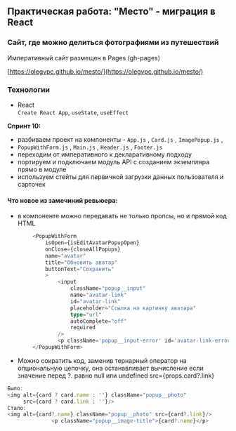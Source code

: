 ## Практическая работа: "Место" - миграция в React

### Сайт, где можно делиться фотографиями из путешествий



Императивный сайт размещен в Pages  (gh-pages)

[https://olegvpc.github.io/mesto/](https://olegvpc.github.io/mesto/)

### Технологии

* React  
`Create React App`, `useState`, `useEffect`


**Спринт 10:**
- разбиваем проект на компоненты - `App.js` , `Card.js` , `ImagePopup.js` ,
- `PopupWithForm.js` , `Main.js` , `Header.js` , `Footer.js`
- переходим от императивного к декларативному подходу
- портируем и подключаем модуль API с созданием экземпляра прямо в модуле
- используем стейты для первичной загрузки данных пользователя и сарточек
#### Что новое из замечиний ревьюера: 
* в компоненте можно передавать не только пропсы, но и прямой код HTML
```typescript jsx
        <PopupWithForm
            isOpen={isEditAvatarPopupOpen}
            onClose={closeAllPopups}
            name="avatar"
            title="Обновить аватар"
            buttonText="Сохранить"
            >
                <input
                    className="popup__input"
                    name="avatar-link"
                    id="avatar-link"
                    placeholder="Ссылка на картинку аватара"
                    type="url"
                    autoComplete="off"
                    required
                />
                <p className='popup__input-error' id='avatar-link-error'/>
        </PopupWithForm>
```
* Можно сократить код, заменив тернарный оператор на опциональную цепочку, она останавливает вычисление если значение перед ?. равно null или undefined
src={props.card?.link}
```typescript jsx
Было:
<img alt={card ? card.name : ''} className="popup__photo" 
     src={card ? card.link : ''}/>             
Стало:
<img alt={card?.name} className="popup__photo" src={card?.link}/>
              <p className="popup__image-title">{card?.name}</p>
```
